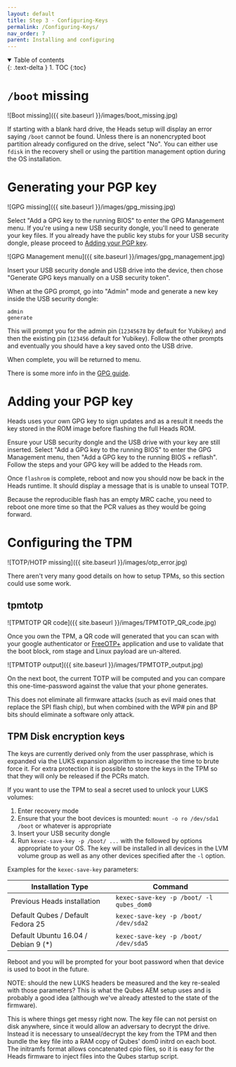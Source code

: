 ```yaml
---
layout: default
title: Step 3 - Configuring-Keys
permalink: /Configuring-Keys/
nav_order: 7
parent: Installing and configuring
---
```


<!-- markdownlint-disable MD033 -->
<details open markdown="block">
  <summary>
    Table of contents
  </summary>
  {: .text-delta }
1. TOC
{:toc}
</details>
<!-- markdownlint-enable MD033 -->

`/boot` missing
===

![Boot missing]({{ site.baseurl }}/images/boot_missing.jpg)

If starting with a blank hard drive, the Heads setup will display an error
 saying `/boot` cannot be found.  Unless there is an nonencrypted boot partition
 already configured on the drive, select "No".  You can either use `fdisk` in
 the recovery shell or using the partition management option during the OS
 installation.

Generating your PGP key
===

![GPG missing]({{ site.baseurl }}/images/gpg_missing.jpg)

Select "Add a GPG key to the running BIOS" to enter the GPG Management menu.  If
 you're using a new USB security dongle, you'll need to generate your key files.
 If you already have the public key stubs for your USB security dongle, please
 proceed to [Adding your PGP key](#adding-your-pgp-key).

![GPG Management menu]({{ site.baseurl }}/images/gpg_management.jpg)

Insert your USB security dongle and USB drive into the device, then chose
 "Generate GPG keys manually on a USB security token".

When at the GPG prompt, go into "Admin" mode and generate a new key inside the
 USB security dongle:

```shell
admin
generate
```

This will prompt you for the admin pin (`12345678` by default for Yubikey) and
 then the existing pin (`123456` default for Yubikey).  Follow the other prompts
 and eventually you should have a key saved onto the USB drive.

When complete, you will be returned to menu.

There is some more info in the [GPG guide](/GPG).

Adding your PGP key
===

Heads uses your own GPG key to sign updates and as a result it needs the
key stored in the ROM image before flashing the full Heads ROM.

Ensure your USB security dongle and the USB drive with your key are still
 inserted. Select "Add a GPG key to the running BIOS" to enter the GPG
 Management menu, then "Add a GPG key to the running BIOS + reflash".  Follow
 the steps and your GPG key will be added to the Heads rom.

Once `flashrom` is complete, reboot and now you should now be back in the Heads
 runtime. It should display a message that is is unable to unseal TOTP.

Because the reproducible flash has an empty MRC cache, you need to
reboot one more time so that the PCR values as they would be going
forward.

Configuring the TPM
===

![TOTP/HOTP missing]({{ site.baseurl }}/images/otp_error.jpg)

There aren't very many good details on how to setup TPMs, so this section could
 use some work.

tpmtotp
---

![TPMTOTP QR code]({{ site.baseurl }}/images/TPMTOTP_QR_code.jpg)

Once you own the TPM, a QR code will generated that you can scan with your
 google authenticator or
 [FreeOTP+](https://f-droid.org/en/packages/org.liberty.android.freeotpplus/)
 application and use to validate that the boot block, rom stage and Linux
 payload are un-altered.

![TPMTOTP output]({{ site.baseurl }}/images/TPMTOTP_output.jpg)

On the next boot, the current TOTP will be computed
 and you can compare this one-time-password against the value that your phone
 generates.

This does not eliminate all firmware attacks (such as evil maid ones that
 replace the SPI flash chip), but when combined with the WP# pin and BP bits
 should eliminate a software only attack.

TPM Disk encryption keys
---

The keys are currently derived only from the user passphrase, which is expanded
 via the LUKS expansion algorithm to increase the time to brute force it. For
 extra protection it is possible to store the keys in the TPM so that they will
 only be released if the PCRs match.

If you want to use the TPM to seal a secret used to unlock your LUKS volumes:

1. Enter recovery mode
2. Ensure that your the boot devices is mounted: `mount -o ro /dev/sda1 /boot`
 or whatever is appropriate
3. Insert your USB security dongle
4. Run `kexec-save-key -p /boot/ ...` with the followed by options appropriate
 to your OS.  The key will be installed in all devices in the LVM volume group
 as well as any other devices specified after the `-l` option.

Examples for the `kexec-save-key` parameters:

| Installation Type | Command |
| ---- | ---- |
| Previous Heads installation | `kexec-save-key -p /boot/ -l qubes_dom0` |
| Default Qubes / Default Fedora 25 | `kexec-save-key -p /boot/ /dev/sda2` |
| Default Ubuntu 16.04 / Debian 9 (\*) | `kexec-save-key -p /boot/ /dev/sda5` |

Reboot and you will be prompted for your boot password when that device is
 used to boot in the future.

NOTE: should the new LUKS headers be measured and the key re-sealed with those
 parameters? This is what the Qubes AEM setup uses and is probably a good idea
 (although we've already attested to the state of the firmware).

This is where things get messy right now. The key file can not persist on disk
 anywhere, since it would allow an adversary to decrypt the drive. Instead it is
 necessary to unseal/decrypt the key from the TPM and then bundle the key file
 into a RAM copy of Qubes' dom0 initrd on each boot. The initramfs format allows
 concatenated cpio files, so it is easy for the Heads firmware to inject files
 into the Qubes startup script.
